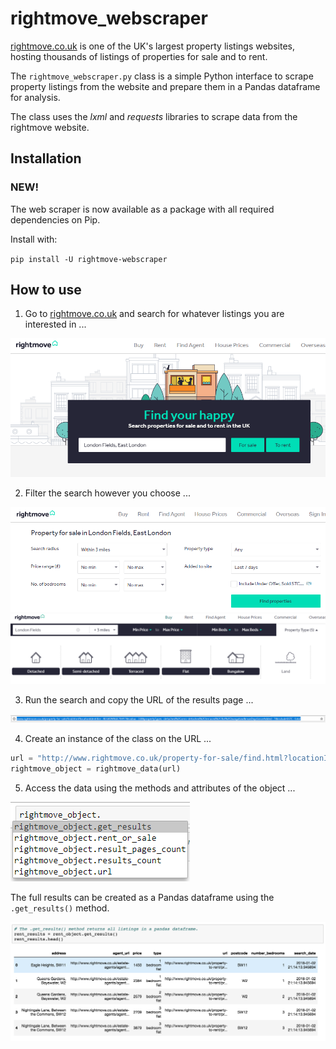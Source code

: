 # rightmove_webscraper

<a href="http://www.rightmove.co.uk/" target="_blank">rightmove.co.uk</a> is one of the UK's largest property listings websites, hosting thousands of  listings of properties for sale and to rent.

The <code>rightmove_webscraper.py</code> class is a simple Python interface to scrape property listings from the website and prepare them in a Pandas dataframe for analysis.

The class uses the <i>lxml</i> and <i>requests</i> libraries to scrape data from the rightmove website. 

## Installation

### NEW!
The web scraper is now available as a package with all required dependencies on Pip.

Install with:

 <code>pip install -U rightmove-webscraper</code>

## How to use

1) Go to <a href="http://www.rightmove.co.uk/">rightmove.co.uk</a> and search for whatever listings you are interested in ...

<img src = "./images/rightmove_search_screen.PNG">

2) Filter the search however you choose ...

<img src = "./images/rightmove_search_screen_2.PNG">

<img src = "./images/rightmove_search_screen_3.PNG">

3) Run the search and copy the URL of the results page ...

<img src = "./images/rightmove_url.PNG">

4) Create an instance of the class on the URL ...

```python
url = "http://www.rightmove.co.uk/property-for-sale/find.html?locationIdentifier= [...] "
rightmove_object = rightmove_data(url)
```

5) Access the data using the methods and attributes of the object ...

<img src = "./images/methods_and_attributes.PNG">

The full results can be created as a Pandas dataframe using the <code>.get_results()</code> method.

<img src = "./images/results_dataframe.PNG">
